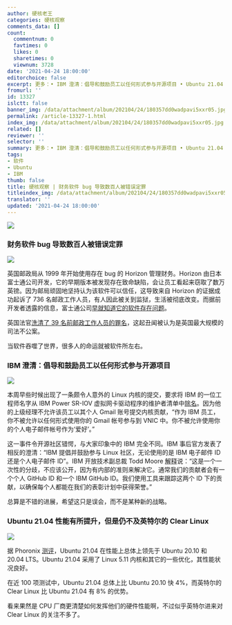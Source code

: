 ```yaml
---
author: 硬核老王
categories: 硬核观察
comments_data: []
count:
  commentnum: 0
  favtimes: 0
  likes: 0
  sharetimes: 0
  viewnum: 3728
date: '2021-04-24 18:00:00'
editorchoice: false
excerpt: 更多：• IBM 澄清：倡导和鼓励员工以任何形式参与开源项目 • Ubuntu 21.04 性能有所提升，但是仍不及英特尔的 Clear Linux
fromurl: ''
id: 13327
islctt: false
banner_img: /data/attachment/album/202104/24/180357dd0wadpavi5xxr05.jpg
permalink: /article-13327-1.html
index_img: /data/attachment/album/202104/24/180357dd0wadpavi5xxr05.jpg
related: []
reviewer: ''
selector: ''
summary: 更多：• IBM 澄清：倡导和鼓励员工以任何形式参与开源项目 • Ubuntu 21.04 性能有所提升，但是仍不及英特尔的 Clear Linux
tags:
- 软件
- Ubuntu
- IBM
thumb: false
title: 硬核观察 | 财务软件 bug 导致数百人被错误定罪
titleindex_img: /data/attachment/album/202104/24/180357dd0wadpavi5xxr05.jpg
translator: ''
updated: '2021-04-24 18:00:00'
---
```


![](/data/attachment/album/202104/24/180357dd0wadpavi5xxr05.jpg)


### 财务软件 bug 导致数百人被错误定罪


![](/data/attachment/album/202104/24/175930bey59g7yehz13ep3.jpg)


英国邮政局从 1999 年开始使用存在 bug 的 Horizon 管理财务。Horizon 由日本富士通公司开发，它的早期版本被发现存在致命缺陷，会让员工看起来窃取了数万英镑。因为邮局顽固地坚持认为该软件可以信任，这导致来自 Horizon 的证据成功起诉了 736 名邮政工作人员，有人因此被关到监狱，生活被彻底改变。而据前开发者透露的信息，富士通公司[早就知道它的软件存在问题](https://www.computerweekly.com/news/252496560/Fujitsu-bosses-knew-about-Post-Office-Horizon-IT-flaws-says-insider)。


英国法官[洗清了 39 名前邮政工作人员的罪名](https://www.bbc.com/news/business-56859357)，这起丑闻被认为是英国最大规模的司法不公案。


当软件吞噬了世界，很多人的命运就被软件所左右。


### IBM 澄清：倡导和鼓励员工以任何形式参与开源项目


![](/data/attachment/album/202104/24/180003fvlg6lege550m2gz.jpg)


本周早些时候出现了一条颇令人意外的 Linux 内核的提交，要求将 IBM 的一位工程师名字从 IBM Power SR-IOV 虚拟网卡驱动程序的维护者清单中[除名](https://www.phoronix.com/scan.php?page=news_item&px=IBM-Employee-100p-Time)。因为他的上级经理不允许该员工以其个人 Gmail 账号提交内核贡献，“作为 IBM 员工，你不被允许以任何形式使用你的 Gmail 帐号参与到 VNIC 中。你不被允许使用你的个人电子邮件帐号作为‘爱好’。”


这一事件令开源社区错愕，与大家印象中的 IBM 完全不同。IBM 事后官方发表了相反的澄清：“IBM 提倡并鼓励参与 Linux 社区，无论使用的是 IBM 电子邮件 ID 还是个人电子邮件 ID”。IBM 开放技术副总裁 Todd Moore [解释](https://www.phoronix.com/scan.php?page=news_item&px=IBM-Open-Source-Leisure-Work)说：“这是一个一次性的分歧，不应该公开，因为有内部的准则来解决它。通常我们的贡献者会有一个个人 GitHub ID 和一个 IBM GitHub ID。我们使用工具来跟踪这两个 ID 下的贡献，以确保每个人都能在我们的表彰计划中获得荣誉。”


总算是不错的进展，希望这只是误会，而不是某种新的战略。 


### Ubuntu 21.04 性能有所提升，但是仍不及英特尔的 Clear Linux


![](/data/attachment/album/202104/24/180022vrmdd98mskoduz58.jpg)


据 Phoronix [测评](https://www.phoronix.com/scan.php?page=article&item=ubuntu-2104-clear&num=1)，Ubuntu 21.04 在性能上总体上领先于 Ubuntu 20.10 和 20.04 LTS。Ubuntu 21.04 采用了 Linux 5.11 内核和其它的一些优化，其性能状况良好。


在近 100 项测试中，Ubuntu 21.04 总体上比 Ubuntu 20.10 快 4%，而英特尔的 Clear Linux 比 Ubuntu 21.04 有 8% 的优势。


看来果然是 CPU 厂商更清楚如何发挥他们的硬件性能啊，不过似乎英特尔进来对 Clear Linux 的关注不多了。